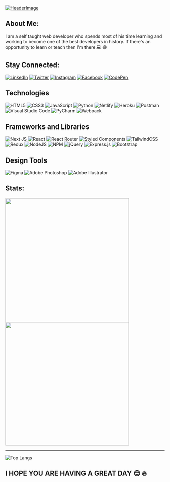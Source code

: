 [![HeaderImage](https://i.ibb.co/nswNMnc/githubheader.png)](https://github.com/FierceInc)

## About Me:
 I am a self taught web developer who spends most of his time learning and working to become one of the best developers in history. If there's an opportunity to learn or teach then I'm there.:computer: :smile:

## Stay Connected:
[![LinkedIn](https://img.shields.io/badge/linkedin-%230077B5.svg?style=for-the-badge&logo=linkedin&logoColor=white)](https://www.linkedin.com/in/sizo-mhlongo-82aa00192/)
[![Twitter](https://img.shields.io/badge/Twitter-%231DA1F2.svg?style=for-the-badge&logo=Twitter&logoColor=white)](https://twitter.com/SIZO_Dev)
[![Instagram](https://img.shields.io/badge/Instagram-%23E4405F.svg?style=for-the-badge&logo=Instagram&logoColor=white)](https://www.instagram.com/sizo_dev/)
[![Facebook](https://img.shields.io/badge/Facebook-%231877F2.svg?style=for-the-badge&logo=Facebook&logoColor=white)](https://web.facebook.com/sizo.mhlongo.5)
[![CodePen](https://img.shields.io/badge/Codepen-000000?style=for-the-badge&logo=codepen&logoColor=white)](https://codepen.io/Fierceincii)

## Technologies 
![HTML5](https://img.shields.io/badge/html5-%23E34F26.svg?style=for-the-badge&logo=html5&logoColor=white)
![CSS3](https://img.shields.io/badge/css3-%231572B6.svg?style=for-the-badge&logo=css3&logoColor=white)
![JavaScript](https://img.shields.io/badge/javascript-%23323330.svg?style=for-the-badge&logo=javascript&logoColor=%23F7DF1E)
![Python](https://img.shields.io/badge/python-3670A0?style=for-the-badge&logo=python&logoColor=ffdd54)
![Netlify](https://img.shields.io/badge/netlify-%23000000.svg?style=for-the-badge&logo=netlify&logoColor=#00C7B7)
![Heroku](https://img.shields.io/badge/heroku-%23430098.svg?style=for-the-badge&logo=heroku&logoColor=white)
![Postman](https://img.shields.io/badge/Postman-FF6C37?style=for-the-badge&logo=postman&logoColor=white)
![Visual Studio Code](https://img.shields.io/badge/Visual%20Studio%20Code-0078d7.svg?style=for-the-badge&logo=visual-studio-code&logoColor=white)
![PyCharm](https://img.shields.io/badge/pycharm-143?style=for-the-badge&logo=pycharm&logoColor=black&color=black&labelColor=green)
![Webpack](https://img.shields.io/badge/webpack-%238DD6F9.svg?style=for-the-badge&logo=webpack&logoColor=black)

## Frameworks and Libraries
![Next JS](https://img.shields.io/badge/Next-black?style=for-the-badge&logo=next.js&logoColor=white)
![React](https://img.shields.io/badge/react-%2320232a.svg?style=for-the-badge&logo=react&logoColor=%2361DAFB)
![React Router](https://img.shields.io/badge/React_Router-CA4245?style=for-the-badge&logo=react-router&logoColor=white)
![Styled Components](https://img.shields.io/badge/styled--components-DB7093?style=for-the-badge&logo=styled-components&logoColor=white)
![TailwindCSS](https://img.shields.io/badge/tailwindcss-%2338B2AC.svg?style=for-the-badge&logo=tailwind-css&logoColor=white)
![Redux](https://img.shields.io/badge/redux-%23593d88.svg?style=for-the-badge&logo=redux&logoColor=white)
![NodeJS](https://img.shields.io/badge/node.js-6DA55F?style=for-the-badge&logo=node.js&logoColor=white)
![NPM](https://img.shields.io/badge/NPM-%23000000.svg?style=for-the-badge&logo=npm&logoColor=white)
![jQuery](https://img.shields.io/badge/jquery-%230769AD.svg?style=for-the-badge&logo=jquery&logoColor=white)
![Express.js](https://img.shields.io/badge/express.js-%23404d59.svg?style=for-the-badge&logo=express&logoColor=%2361DAFB)
![Bootstrap](https://img.shields.io/badge/bootstrap-%23563D7C.svg?style=for-the-badge&logo=bootstrap&logoColor=white)

## Design Tools
![Figma](https://img.shields.io/badge/figma-%23F24E1E.svg?style=for-the-badge&logo=figma&logoColor=white)
![Adobe Photoshop](https://img.shields.io/badge/adobephotoshop-%2331A8FF.svg?style=for-the-badge&logo=adobephotoshop&logoColor=white)
![Adobe Illustrator](https://img.shields.io/badge/adobeillustrator-%23FF9A00.svg?style=for-the-badge&logo=adobeillustrator&logoColor=white)

## Stats: 
<a href="https://github.com/FierceInc/github-readme-stats" >
  <img align="center" src="https://github-readme-streak-stats.herokuapp.com?user=FierceInc&theme=midnight-purple&hide_border=true&date_format=M%20j%5B%2C%20Y%5D&ring=04a3ff&currStreakNum=04a3ff&currStreakLabel=04a3ff&sideLabels=04a3ff&sideNums=04a3ff&fire=04a3ff" width="390px" />  
</a>
<a href="https://github.com/FierceInc/github-readme-stats">
  <img align="center" src="https://github-readme-stats.vercel.app/api?username=FierceInc&theme=blue-green&hide=stars&show_icons=true&icon_color=04a3ff&text_color=04a3ff&bg_color=000&hide_border=true&line_height=30" width="390px"/>
</a>

---

![Top Langs](https://github-readme-stats.vercel.app/api/top-langs/?username=FierceInc&bg_color=000&hide_border=true&layout=compact)


## I HOPE YOU ARE HAVING A GREAT DAY :blush: :fire:
